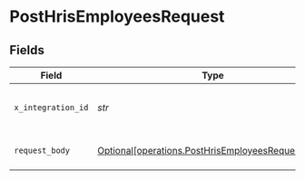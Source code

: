 # PostHrisEmployeesRequest


## Fields

| Field                                                                                                                                                                                                                                                                                                | Type                                                                                                                                                                                                                                                                                                 | Required                                                                                                                                                                                                                                                                                             | Description                                                                                                                                                                                                                                                                                          | Example                                                                                                                                                                                                                                                                                              |
| ---------------------------------------------------------------------------------------------------------------------------------------------------------------------------------------------------------------------------------------------------------------------------------------------------- | ---------------------------------------------------------------------------------------------------------------------------------------------------------------------------------------------------------------------------------------------------------------------------------------------------- | ---------------------------------------------------------------------------------------------------------------------------------------------------------------------------------------------------------------------------------------------------------------------------------------------------- | ---------------------------------------------------------------------------------------------------------------------------------------------------------------------------------------------------------------------------------------------------------------------------------------------------- | ---------------------------------------------------------------------------------------------------------------------------------------------------------------------------------------------------------------------------------------------------------------------------------------------------- |
| `x_integration_id`                                                                                                                                                                                                                                                                                   | *str*                                                                                                                                                                                                                                                                                                | :heavy_check_mark:                                                                                                                                                                                                                                                                                   | ID of the integration you want to interact with.                                                                                                                                                                                                                                                     |                                                                                                                                                                                                                                                                                                      |
| `request_body`                                                                                                                                                                                                                                                                                       | [Optional[operations.PostHrisEmployeesRequestBody]](../../models/operations/posthrisemployeesrequestbody.md)                                                                                                                                                                                         | :heavy_minus_sign:                                                                                                                                                                                                                                                                                   | POST /hris/employees request body                                                                                                                                                                                                                                                                    | {"first_name":"John","last_name":"Doe","work_email":"john.doe@acme.com","gender":"MALE","date_of_birth":"1986-01-01","start_date":"2020-04-07","job_title":"Integrations Team Lead","home_address":{"city":"Berlin","country":"DE","state":"Berlin","street_1":"Sonnenallee 63","zip_code":"12045"}} |